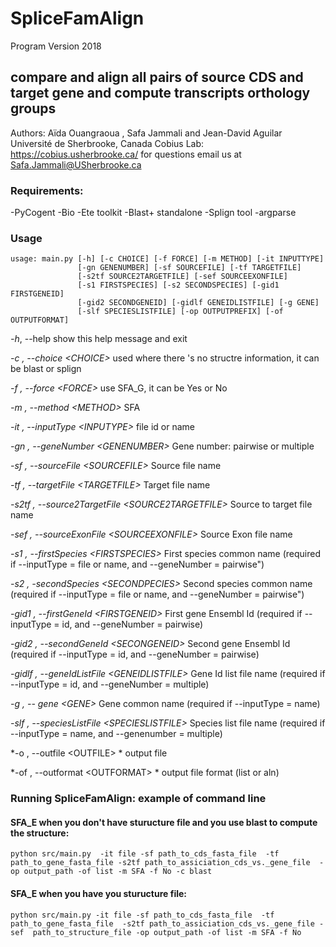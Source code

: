 # SpliceFamAlign
Program Version 2018

compare and align all pairs of source CDS and target gene and compute transcripts orthology groups
----------------------------------------------------------------

Authors: Aïda Ouangraoua , Safa Jammali and Jean-David Aguilar
Université de Sherbrooke, Canada
Cobius Lab:  https://cobius.usherbrooke.ca/
for questions email us at Safa.Jammali@USherbrooke.ca


### Requirements:

-PyCogent
-Bio
-Ete toolkit
-Blast+ standalone
-Splign tool
-argparse


### Usage
```
usage: main.py [-h] [-c CHOICE] [-f FORCE] [-m METHOD] [-it INPUTTYPE]
               [-gn GENENUMBER] [-sf SOURCEFILE] [-tf TARGETFILE]
               [-s2tf SOURCE2TARGETFILE] [-sef SOURCEEXONFILE]
               [-s1 FIRSTSPECIES] [-s2 SECONDSPECIES] [-gid1 FIRSTGENEID]
               [-gid2 SECONDGENEID] [-gidlf GENEIDLISTFILE] [-g GENE]
               [-slf SPECIESLISTFILE] [-op OUTPUTPREFIX] [-of OUTPUTFORMAT]

```
 *-h*, --help   show this help message and exit
  
  *-c , --choice \<CHOICE>*         used where there 's no structre information, it can be blast or splign  

  *-f , --force \<FORCE>*           use SFA_G, it can be Yes or No   
  
  *-m , --method \<METHOD>*         SFA  

  *-it , --inputType \<INPUTYPE>*   file id or name   
  
  *-gn , --geneNumber \<GENENUMBER>*         Gene number: pairwise or multiple  
  
  *-sf , --sourceFile \<SOURCEFILE>*         Source file name  
  
  *-tf , --targetFile \<TARGETFILE>*         Target file name  
  
  *-s2tf , --source2TargetFile \<SOURCE2TARGETFILE>*         Source to target file name   
  
  *-sef , --sourceExonFile \<SOURCEEXONFILE>*         Source Exon file name  
  
  *-s1 , --firstSpecies \<FIRSTSPECIES>*         First species common name (required if --inputType = file or name,
                                                  and --geneNumber = pairwise")    
  
  *-s2 , -secondSpecies \<SECONDPECIES>*         Second species common name (required if --inputType = file or name,
                                                  and --geneNumber = pairwise")    
  
  *-gid1 , --firstGeneId \<FIRSTGENEID>*         First gene Ensembl Id (required if --inputType = id, and 
						--geneNumber = pairwise)    

  *-gid2 , --secondGeneId \<SECONGENEID>*         Second gene Ensembl Id (required if --inputType = id, and 
						--geneNumber = pairwise)  

  *-gidlf , --geneIdListFile \<GENEIDLISTFILE>*         Gene Id list file name (required if --inputType = id,
							 and --geneNumber = multiple)  

  *-g , -- gene \<GENE>*        Gene common name (required if --inputType = name) 
   

  *-slf , --speciesListFile \<SPECIESLISTFILE>*         Species list file name (required if --inputType = name,
                                                and --genenumber = multiple)    
  
  *-o , --outfile \<OUTFILE> *      output file   

  *-of , --outformat \<OUTFORMAT> *      output file format (list or aln)   

### Running SpliceFamAlign: example of command line


#### SFA_E when you don't have sturucture file and you use blast to compute the structure:
```
python src/main.py  -it file -sf path_to_cds_fasta_file  -tf path_to_gene_fasta_file -s2tf path_to_assiciation_cds_vs._gene_file  -op output_path -of list -m SFA -f No -c blast
```
#### SFA_E when you have you sturucture file: 
```
python src/main.py -it file -sf path_to_cds_fasta_file  -tf path_to_gene_fasta_file  -s2tf path_to_assiciation_cds_vs._gene_file -sef  path_to_structure_file -op output_path -of list -m SFA -f No 
```

 


